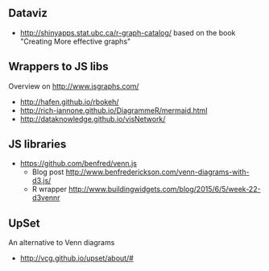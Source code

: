 ## Dataviz

* http://shinyapps.stat.ubc.ca/r-graph-catalog/ based on the book "Creating More effective graphs"

## Wrappers to JS libs

Overview on http://www.jsgraphs.com/

* http://hafen.github.io/rbokeh/
* http://rich-iannone.github.io/DiagrammeR/mermaid.html
* http://dataknowledge.github.io/visNetwork/
 
## JS libraries

* https://github.com/benfred/venn.js
  * Blog post http://www.benfrederickson.com/venn-diagrams-with-d3.js/
  * R wrapper http://www.buildingwidgets.com/blog/2015/6/5/week-22-d3vennr

## UpSet

An alternative to Venn diagrams

* http://vcg.github.io/upset/about/#
